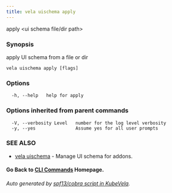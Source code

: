 ```yaml
---
title: vela uischema apply
---
```


apply <ui schema file/dir path>

### Synopsis

apply UI schema from a file or dir

```
vela uischema apply [flags]
```

### Options

```
  -h, --help   help for apply
```

### Options inherited from parent commands

```
  -V, --verbosity Level   number for the log level verbosity
  -y, --yes               Assume yes for all user prompts
```

### SEE ALSO

* [vela uischema](vela_uischema.md)	 - Manage UI schema for addons.

#### Go Back to [CLI Commands](vela.md) Homepage.


###### Auto generated by [spf13/cobra script in KubeVela](https://github.com/kubevela/kubevela/tree/master/hack/docgen).
